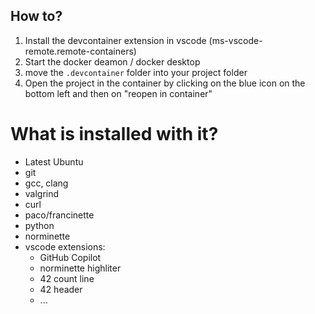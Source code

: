 ## How to?
1. Install the devcontainer extension in vscode (ms-vscode-remote.remote-containers)
2. Start the docker deamon / docker desktop
3. move the `.devcontainer` folder into your project folder
4. Open the project in the container by clicking on the blue icon on the bottom left and then on "reopen in container"

# What is installed with it?
- Latest Ubuntu
- git
- gcc, clang
- valgrind
- curl
- paco/francinette
- python
- norminette
- vscode extensions:
  - GitHub Copilot
  - norminette highliter
  - 42 count line
  - 42 header
  - ...